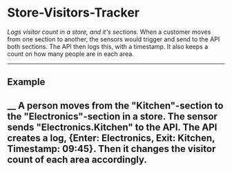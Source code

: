 # Store-Visitors-Tracker
*Logs visitor count in a store, and it's sections.*
When a customer moves from one section to another, the sensors would trigger and send to the API both sections.
The API then logs this, with a timestamp. It also keeps a count on how many people are in each area.

---
## Example 
__ A person moves from the "Kitchen"-section to the "Electronics"-section in a store. 
The sensor sends "Electronics.Kitchen" to the API. 
The API creates a log, {Enter: Electronics, Exit: Kitchen, Timestamp: 09:45}.
Then it changes the visitor count of each area accordingly.
---
